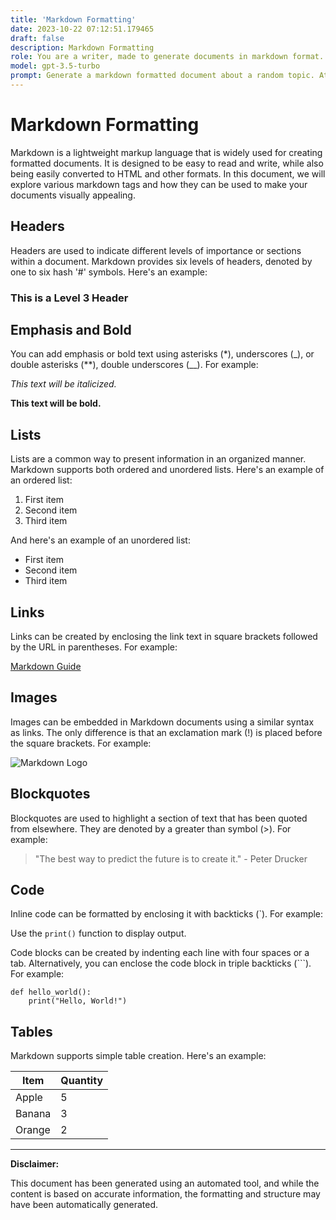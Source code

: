```yaml
---
title: 'Markdown Formatting'
date: 2023-10-22 07:12:51.179465
draft: false
description: Markdown Formatting
role: You are a writer, made to generate documents in markdown format. It is very important that all of the documents you generate are in valid markdown format.
model: gpt-3.5-turbo
prompt: Generate a markdown formatted document about a random topic. At the bottom, include a disclaimer explaining that the document was generated by you. The first line of the document should be the title. Make sure that the entire document is in proper markdown format, using a mix of various tags to make the document visually appealing.
---
```


# Markdown Formatting

Markdown is a lightweight markup language that is widely used for creating formatted documents. It is designed to be easy to read and write, while also being easily converted to HTML and other formats. In this document, we will explore various markdown tags and how they can be used to make your documents visually appealing.

## Headers

Headers are used to indicate different levels of importance or sections within a document. Markdown provides six levels of headers, denoted by one to six hash '#' symbols. Here's an example:

### This is a Level 3 Header

## Emphasis and Bold

You can add emphasis or bold text using asterisks (*), underscores (_), or double asterisks (**), double underscores (__). For example:

*This text will be italicized.*

**This text will be bold.**

## Lists

Lists are a common way to present information in an organized manner. Markdown supports both ordered and unordered lists. Here's an example of an ordered list:

1. First item
2. Second item
3. Third item

And here's an example of an unordered list:

- First item
- Second item
- Third item

## Links

Links can be created by enclosing the link text in square brackets followed by the URL in parentheses. For example:

[Markdown Guide](https://www.example.com/markdown-guide)

## Images

Images can be embedded in Markdown documents using a similar syntax as links. The only difference is that an exclamation mark (!) is placed before the square brackets. For example:

![Markdown Logo](https://www.example.com/images/markdown-logo.png)

## Blockquotes

Blockquotes are used to highlight a section of text that has been quoted from elsewhere. They are denoted by a greater than symbol (>). For example:

> "The best way to predict the future is to create it." - Peter Drucker

## Code

Inline code can be formatted by enclosing it with backticks (\`). For example:

Use the `print()` function to display output.

Code blocks can be created by indenting each line with four spaces or a tab. Alternatively, you can enclose the code block in triple backticks (\`\`\`). For example:

```
def hello_world():
    print("Hello, World!")
```

## Tables

Markdown supports simple table creation. Here's an example:

| Item   | Quantity |
| ------ | -------- |
| Apple  | 5        |
| Banana | 3        |
| Orange | 2        |

---

**Disclaimer:**

This document has been generated using an automated tool, and while the content is based on accurate information, the formatting and structure may have been automatically generated.